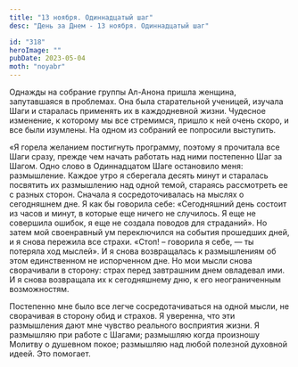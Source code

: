 ```yaml
---
title: "13 ноября. Одиннадцатый шаг"
desc: "День за Днем - 13 ноября. Одиннадцатый шаг"

id: "318"
heroImage: ""
pubDate: 2023-05-04
moth: "noyabr"
---
```


Однажды на собрание группы Ал-Анона пришла женщина, запутавшаяся в проблемах.
Она была старательной ученицей, изучала Шаги и старалась применять их в
каждодневной жизни. Чудесное изменение, к которому мы все стремимся, пришло к
ней очень скоро, и все были изумлены. На одном из собраний ее попросили
выступить.

«Я горела желанием постигнуть программу, поэтому я прочитала все Шаги сразу,
прежде чем начать работать над ними постепенно Шаг за Шагом. Одно слово в
Одиннадцатом Шаге остановило меня: размышление. Каждое утро я сберегала десять
минут и старалась посвятить их размышлению над одной темой, стараясь
рассмотреть ее с разных сторон. Сначала я сосредоточивалась на мыслях о
сегодняшнем дне. Я как бы говорила себе: «Сегодняшний день состоит из часов и
минут, в которые еще ничего не случилось. Я еще не совершила ошибок, я еще не
создала поводов для страданий». Но затем мой своенравный ум переключился на
события прошедших дней, и я снова пережила все страхи. «Стоп! – говорила я
себе, — ты потеряла ход мыслей». И я снова возвращалась к размышлениям об этом
единственном не испорченном дне. Но мои мысли снова сворачивали в сторону:
страх перед завтрашним днем овладевал ими. И я снова возвращала их к
сегодняшнему дню, к его неограниченным возможностям.

Постепенно мне было все легче сосредотачиваться на одной мысли, не сворачивая
в сторону обид и страхов. Я уверенна, что эти размышления дают мне чувство
реального восприятия жизни. Я размышляю при работе с Шагами; размышляю когда
произношу Молитву о душевном покое; размышляю над любой полезной духовной
идеей. Это помогает.
